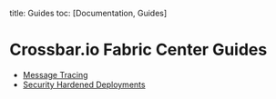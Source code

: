 title: Guides
toc: [Documentation, Guides]

# Crossbar.io Fabric Center Guides

* [Message Tracing](Message-Tracing.md)
* [Security Hardened Deployments](Security-Hardened-Deployments.md)
